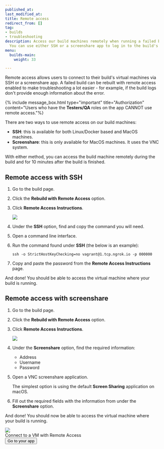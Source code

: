 ```yaml
---
published_at:
last_modified_at:
title: Remote access
redirect_from: []
tag:
- builds
- troubleshooting
description: Access our build machines remotely when running a failed build again.
  You can use either SSH or a screenshare app to log in to the build's virtual machine.
menu:
  builds-main:
    weight: 33

---
```

Remote access allows users to connect to their build's virtual machines via SSH or a screenshare app. A failed build can be rebuilt with remote access enabled to make troubleshooting a lot easier - for example, if the build logs don't provide enough information about the error.

{% include message_box.html type="important" title="Authorization" content="Users who have the **Testers/QA** roles on the app CANNOT use remote access."%}

There are two ways to use remote access on our build machines:

* **SSH**: this is available for both Linux/Docker based and MacOS machines.
* **Screenshare**: this is only available for MacOS machines. It uses the VNC system.

With either method, you can access the build machine remotely during the build and for 10 minutes after the build is finished.

## Remote access with SSH

1. Go to the build page.
2. Click the **Rebuild with Remote Access** option.
3. Click **Remote Access Instructions**.

   ![](/img/remote-access-instructions.png)
4. Under the **SSH** option, find and copy the command you will need.
5. Open a command line interface.
6. Run the command found under **SSH** (the below is an example):

       ssh -o StrictHostKeyChecking=no vagrant@1.tcp.ngrok.io -p 000000
7. Copy and paste the password from the **Remote Access Instructions** page.

And done! You should be able to access the virtual machine where your build is running.

## Remote access with screenshare

1. Go to the build page.
2. Click the **Rebuild with Remote Access** option.
3. Click **Remote Access Instructions**.

   ![](/img/remote-access-instructions.png)
4. Under the **Screenshare** option, find the required information:
   * Address
   * Username
   * Password
5. Open a VNC screenshare application.

   The simplest option is using the default **Screen Sharing** application on macOS.
6. Fill out the required fields with the information from under the **Screenshare** option.

And done! You should now be able to access the virtual machine where your build is running.

<div class="banner">
	<img src="/assets/images/banner-bg-888x170.png" style="border: none;">
	<div class="deploy-text">Connect to a VM with Remote Access</div>
	<a target="_blank" href="https://app.bitrise.io/users/sign_up?utm_source=devcenter&utm_medium=bottom_cta"><button class="button">Go to your app</button></a>
</div>